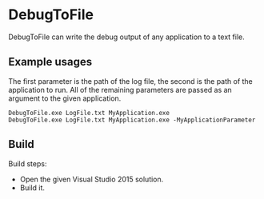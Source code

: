 # DebugToFile

DebugToFile can write the debug output of any application to a text file.

## Example usages

The first parameter is the path of the log file, the second is the path of the application to run. All of the remaining parameters are passed as an argument to the given application.

    DebugToFile.exe LogFile.txt MyApplication.exe
    DebugToFile.exe LogFile.txt MyApplication.exe -MyApplicationParameter

## Build

Build steps:
- Open the given Visual Studio 2015 solution.
- Build it.
